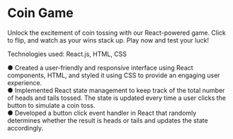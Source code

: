# Coin Game

Unlock the excitement of coin tossing with our React-powered game. Click to flip, and watch as your wins stack up. Play now and test your luck!

Technologies used: React.js, HTML, CSS

● Created a user-friendly and responsive interface using React components, HTML, and styled it using CSS to provide an engaging user experience.              
● Implemented React state management to keep track of the total number of heads and tails tossed. The state is updated every time a user clicks the button to simulate a coin toss.                                 
● Developed a button click event handler in React that randomly determines whether the result is heads or tails and updates the state accordingly.                
